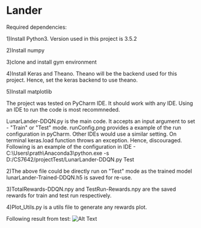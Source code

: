 # Lander
Required dependencies:

1)Install Python3. Version used in this project is 3.5.2

2)Install numpy

3)clone and install gym environment

4)Install Keras and Theano. Theano will be the backend used for this project. Hence, set the keras backend to use theano.

5)Install matplotlib

The project was tested on PyCharm IDE. It should work with any IDE. Using an IDE to run the code is most recommneded.

LunarLander-DDQN.py is the main code. It accepts an input argument to set - "Train" or "Test" mode. runConfig.png provides a example of the run configuration in pyCharm. Other IDEs would use a similar setting. On terminal keras.load function throws an exception. Hence, discouraged.
Following is an example of the configuration in IDE - C:\Users\prath\Anaconda3\python.exe -s D:/CS7642/projectTest/LunarLander-DDQN.py Test

2)The above file could be directly run on "Test" mode as the trained model lunarLander-Trained-DDQN.h5 is saved for re-use.

3)TotalRewards-DDQN.npy and TestRun-Rewards.npy are the saved rewards for train and test run respectively.

4)Plot_Utils.py is a utils file to generate any rewards plot.

Following result from test:
![Alt Text](https://media.giphy.com/media/2xDDprBWjyMaBZMMcc/giphy.gif)

